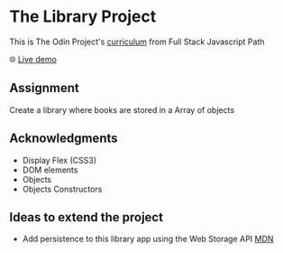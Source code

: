 # The Library Project

This is The Odin Project's [curriculum](https://www.theodinproject.com/courses/javascript/lessons/library) from Full Stack Javascript Path

:globe_with_meridians: [Live demo](https://htmlpreview.github.io/?https://github.com/Jess2D/theodinproject-javascript-library/blob/master/main.html)

## Assignment
Create a library where books are stored in a Array of objects

## Acknowledgments
- Display Flex (CSS3)
- DOM elements
- Objects 
- Objects Constructors

## Ideas to extend the project
- Add persistence to this library app using the Web Storage API [MDN](https://developer.mozilla.org/en-US/docs/Web/API/Web_Storage_API/Using_the_Web_Storage_API)


